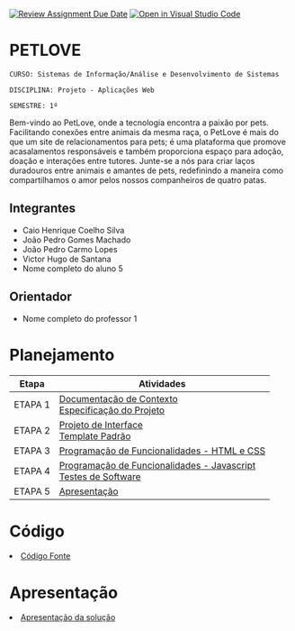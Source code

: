 [![Review Assignment Due Date](https://classroom.github.com/assets/deadline-readme-button-24ddc0f5d75046c5622901739e7c5dd533143b0c8e959d652212380cedb1ea36.svg)](https://classroom.github.com/a/c1_paze5)
[![Open in Visual Studio Code](https://classroom.github.com/assets/open-in-vscode-718a45dd9cf7e7f842a935f5ebbe5719a5e09af4491e668f4dbf3b35d5cca122.svg)](https://classroom.github.com/online_ide?assignment_repo_id=11591976&assignment_repo_type=AssignmentRepo)
# PETLOVE

`CURSO: Sistemas de Informação/Análise e Desenvolvimento de Sistemas`

`DISCIPLINA: Projeto - Aplicações Web`

`SEMESTRE: 1º`

Bem-vindo ao PetLove, onde a tecnologia encontra a paixão por pets. Facilitando conexões entre animais da mesma raça, o PetLove é mais do que um site de relacionamentos para pets; é uma plataforma que promove acasalamentos responsáveis e também proporciona espaço para adoção, doação e interações entre tutores. Junte-se a nós para criar laços duradouros entre animais e amantes de pets, redefinindo a maneira como compartilhamos o amor pelos nossos companheiros de quatro patas.

## Integrantes

* Caio Henrique Coelho Silva
* João Pedro Gomes Machado
* João Pedro Carmo Lopes
* Victor Hugo de Santana
* Nome completo do aluno 5

## Orientador

* Nome completo do professor 1

# Planejamento

| Etapa         | Atividades |
|  :----:   | ----------- |
| ETAPA 1         |[Documentação de Contexto](docs/context.md) <br> [Especificação do Projeto](docs/especification.md) |
| ETAPA 2         |[Projeto de Interface](docs/interface.md) <br> [Template Padrão](docs/template.md) |
| ETAPA 3         |[Programação de Funcionalidades - HTML e CSS](docs/development.md) |
| ETAPA 4        |[Programação de Funcionalidades - Javascript](docs/development.md) <br> [Testes de Software ](docs/tests.md) |
| ETAPA 5         | [Apresentação](presentation/README.md) |

# Código

<li><a href="src/README.md"> Código Fonte</a></li>

# Apresentação

<li><a href="presentation/README.md"> Apresentação da solução</a></li>
